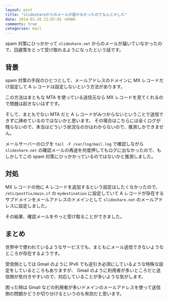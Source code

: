 ```yaml
---
layout: post
title: "slideshareからのメールが届かなかったのでなんとかした"
date: 2014-01-26 22:07:01 +0900
comments: true
categories: mail
---
```

spam 対策にひっかかって `slideshare.net` からのメールが届いていなかったので、回避策をとって受け取れるようになったという話です。

<!--more-->

## 背景

spam 対策の手段のひとつとして、メールアドレスのドメインに MX レコードだけ設定して A レコードは設定しないという方法があります。

この方法はまともな MTA を使っている送信元なら MX レコードを見てくれるので問題は起きないはずです。

そして、まともでない MTA だと A レコードがみつからないということで送信できずに諦めているのではないかと思います。
その場合はこちらには全くログが残らないので、本当はどういう状況なのかはわからないので、推測しかできません。

メールサーバーのログを `tail -F /var/log/mail.log` で確認しながら `slideshare.net` の確認メールの再送を何度押してもログに出なかったので、もしかしてこの spam 対策にひっかかっているのではないかと推測しました。

## 対処

MX レコードの他に A レコードを追加するという設定はしたくなかったので、
`/etc/postfix/main.cf` の `mydestination` に設定していて
A レコードが存在するサブドメインをメールアドレスのドメインとして
`slideshare.net` のメールアドレスに設定しました。

その結果、確認メールをやっと受け取ることができました。

## まとめ

世界中で使われているようなサービスでも、まともにメール送信できないようなところが存在するようです。

受信側としては Gmail のように IPv6 でも逆引き必須にしているような特殊な設定をしているところもありますが、
Gmail のように利用者が多いところだと送信側が気付きやすいので、対応していることが多いような気がします。

困った時は Gmail などの利用者が多いドメインのメールアドレスを使って送信側の問題かどうか切り分けるというのも有効だと思います。
